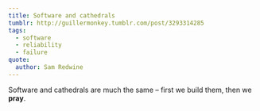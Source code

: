```yaml
---
title: Software and cathedrals
tumblr: http://guillermonkey.tumblr.com/post/3293314285
tags:
  - software
  - reliability
  - failure
quote:
  author: Sam Redwine
---
```


Software and cathedrals are much the same – first we build them, then we **pray**.
